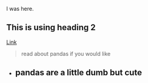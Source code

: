 I was here.
## This is using heading 2
[Link](https://en.wikipedia.org/wiki/Giant_panda)
> read about pandas if you would like
* pandas are a little dumb but cute
  ---
  
